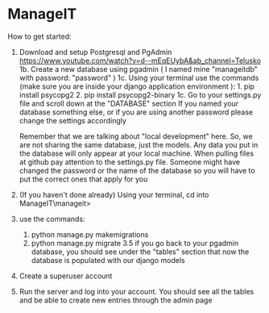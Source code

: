 # ManageIT

How to get started:

1. Download and setup Postgresql and PgAdmin
    https://www.youtube.com/watch?v=d--mEqEUybA&ab_channel=Telusko
    1b. Create a new database using pgadmin ( I named mine "manageitdb" with password: "password" )
    1c. Using your terminal use the commands (make sure you are inside your django application environment ):
        1. pip install psycopg2
        2. pip install psycopg2-binary
    1c. Go to your settings.py file and scroll down at the "DATABASE" section
    If you named your database something else, or if you are using another password please change the settings accordingly
    
    Remember that we are talking about "local development" here. So, we are not sharing the same database, just the models. Any data you put in the database will only appear at your local machine.
    When pulling files at github pay attention to the settings.py file. Someone might have changed the password or the name of the database so you will have to put the correct ones that apply for you
    
2. (If you haven't done already) Using your terminal, cd into ManageIT\manageit>
3. use the commands:
    1. python manage.py makemigrations
    2. python manage.py migrate
3.5 if you go back to your pgadmin database, you should see under the "tables" section that now the database is populated with our django models

4. Create a superuser account
5. Run the server and log into your account. You should see all the tables and be able to create new entries through the admin page

